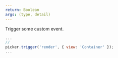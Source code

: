 ```yaml
---
return: Boolean
args: (type, detail)
---
```


Trigger some custom event.

```js
...
//
picker.trigger('render', { view: 'Container' });
...
```